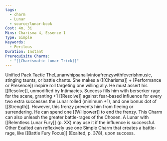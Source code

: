 ```yaml
---
tags:
  - charm
  - Lunar
  - source/lunar-book
Cost: 4m, 3i
Mins: Charisma 4, Essence 1
Type: Simple
Keywords:
  - Perilous
Duration: Instant
Prerequisite Charms:
  - "[[Charismatic Lunar Trick]]"
---
```

Unified Pack Tactic TheLunarwhipsanallyintoafrenzywithfeverishmusic, stinging taunts, or battle chants. She makes a ([[Charisma]] + [Performance or Presence]) inspire roll targeting one willing ally. He must assert his [[Resolve]], unmodified by Intimacies. Success fills him with berserker rage for the scene, granting +1 [[Resolve]] against fear-based influence for every two extra successes the Lunar rolled (minimum +1), and one bonus dot of [[Strength]]. However, this frenzy prevents him from fleeing or surrendering. He can spend one [[Willpower]] to end the frenzy. This Charm can also unleash the greater battle-rages of the Chosen. A Lunar with [[Relentless Lunar Fury]] (p. XX) may use it if the influence is successful. Other Exalted can reflexively use one Simple Charm that creates a battle-rage, like [[Battle Fury Focus]] (Exalted, p. 378), upon success.